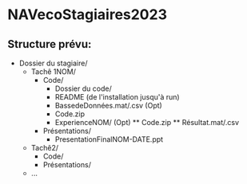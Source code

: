 # NAVecoStagiaires2023


## Structure prévu:

* Dossier du stagiaire/
  * Tachê 1NOM/
    * Code/
      * Dossier du code/
       * README (de l'installation jusqu'à run) 
       * BassedeDonnées.mat/.csv (Opt)
       * Code.zip
       * ExperienceNOM/  (Opt)
         ** Code.zip
         ** Résultat.mat/.csv
    * Présentations/
       * PresentationFinalNOM-DATE.ppt
  * Tachê2/
    * Code/
    * Présentations/
  * ...
    
